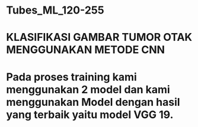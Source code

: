 # Tubes_ML_120-255
# KLASIFIKASI GAMBAR TUMOR OTAK MENGGUNAKAN METODE CNN
# Pada proses training kami menggunakan 2 model dan kami menggunakan Model dengan hasil yang terbaik yaitu model VGG 19.
